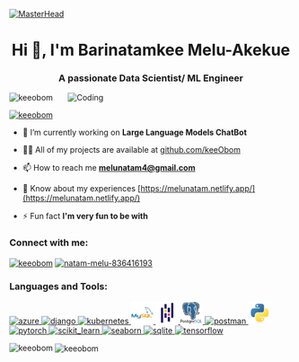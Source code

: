 [![MasterHead](https://nielseniq.com/wp-content/uploads/sites/4/2021/02/data-science-icon-animation-banner-clockwise-4.gif)](https://melunatam.netlify.app/)
<h1 align="center">Hi 👋, I'm Barinatamkee Melu-Akekue</h1>
<h3 align="center">A passionate Data Scientist/ ML Engineer</h3>
<img align="right" alt="Coding" width="400" src="https://media4.giphy.com/media/v1.Y2lkPTc5MGI3NjExb3BqMmVlNm9tMWswenAyZmZ0dzA5YzV5cGJ5bzAya3Qxbnc1N2x3diZlcD12MV9pbnRlcm5hbF9naWZfYnlfaWQmY3Q9Zw/qgQUggAC3Pfv687qPC/giphy.gif">

<p align="left"> <img src="https://komarev.com/ghpvc/?username=keeobom&label=Profile%20views&color=0e75b6&style=flat" alt="keeobom" /> </p>

<p align="left"> <a href="https://twitter.com/keeobom" target="blank"><img src="https://img.shields.io/twitter/follow/keeobom?logo=twitter&style=for-the-badge" alt="keeobom" /></a> </p>

- 🔭 I’m currently working on **Large Language Models ChatBot**

- 👨‍💻 All of my projects are available at [github.com/keeObom](github.com/keeObom)

- 📫 How to reach me **melunatam4@gmail.com**

- 📄 Know about my experiences [https://melunatam.netlify.app/](https://melunatam.netlify.app/)

- ⚡ Fun fact **I'm very fun to be with**

<h3 align="left">Connect with me:</h3>
<p align="left">
<a href="https://twitter.com/keeobom" target="blank"><img align="center" src="https://raw.githubusercontent.com/rahuldkjain/github-profile-readme-generator/master/src/images/icons/Social/twitter.svg" alt="keeobom" height="30" width="40" /></a>
<a href="https://linkedin.com/in/natam-melu-836416193" target="blank"><img align="center" src="https://raw.githubusercontent.com/rahuldkjain/github-profile-readme-generator/master/src/images/icons/Social/linked-in-alt.svg" alt="natam-melu-836416193" height="30" width="40" /></a>
</p>

<h3 align="left">Languages and Tools:</h3>
<p align="left"> <a href="https://azure.microsoft.com/en-in/" target="_blank" rel="noreferrer"> <img src="https://www.vectorlogo.zone/logos/microsoft_azure/microsoft_azure-icon.svg" alt="azure" width="40" height="40"/> </a> <a href="https://www.djangoproject.com/" target="_blank" rel="noreferrer"> <img src="https://cdn.worldvectorlogo.com/logos/django.svg" alt="django" width="40" height="40"/> </a> <a href="https://kubernetes.io" target="_blank" rel="noreferrer"> <img src="https://www.vectorlogo.zone/logos/kubernetes/kubernetes-icon.svg" alt="kubernetes" width="40" height="40"/> </a> <a href="https://www.mysql.com/" target="_blank" rel="noreferrer"> <img src="https://raw.githubusercontent.com/devicons/devicon/master/icons/mysql/mysql-original-wordmark.svg" alt="mysql" width="40" height="40"/> </a> <a href="https://pandas.pydata.org/" target="_blank" rel="noreferrer"> <img src="https://raw.githubusercontent.com/devicons/devicon/2ae2a900d2f041da66e950e4d48052658d850630/icons/pandas/pandas-original.svg" alt="pandas" width="40" height="40"/> </a> <a href="https://www.postgresql.org" target="_blank" rel="noreferrer"> <img src="https://raw.githubusercontent.com/devicons/devicon/master/icons/postgresql/postgresql-original-wordmark.svg" alt="postgresql" width="40" height="40"/> </a> <a href="https://postman.com" target="_blank" rel="noreferrer"> <img src="https://www.vectorlogo.zone/logos/getpostman/getpostman-icon.svg" alt="postman" width="40" height="40"/> </a> <a href="https://www.python.org" target="_blank" rel="noreferrer"> <img src="https://raw.githubusercontent.com/devicons/devicon/master/icons/python/python-original.svg" alt="python" width="40" height="40"/> </a> <a href="https://pytorch.org/" target="_blank" rel="noreferrer"> <img src="https://www.vectorlogo.zone/logos/pytorch/pytorch-icon.svg" alt="pytorch" width="40" height="40"/> </a> <a href="https://scikit-learn.org/" target="_blank" rel="noreferrer"> <img src="https://upload.wikimedia.org/wikipedia/commons/0/05/Scikit_learn_logo_small.svg" alt="scikit_learn" width="40" height="40"/> </a> <a href="https://seaborn.pydata.org/" target="_blank" rel="noreferrer"> <img src="https://seaborn.pydata.org/_images/logo-mark-lightbg.svg" alt="seaborn" width="40" height="40"/> </a> <a href="https://www.sqlite.org/" target="_blank" rel="noreferrer"> <img src="https://www.vectorlogo.zone/logos/sqlite/sqlite-icon.svg" alt="sqlite" width="40" height="40"/> </a> <a href="https://www.tensorflow.org" target="_blank" rel="noreferrer"> <img src="https://www.vectorlogo.zone/logos/tensorflow/tensorflow-icon.svg" alt="tensorflow" width="40" height="40"/> </a> </p>

<p><img align="left" src="https://github-readme-stats.vercel.app/api/top-langs?username=keeobom&show_icons=true&locale=en&layout=compact" alt="keeobom" /></p>

<p>&nbsp;<img align="center" src="https://github-readme-stats.vercel.app/api?username=keeobom&show_icons=true&locale=en" alt="keeobom" /></p>
